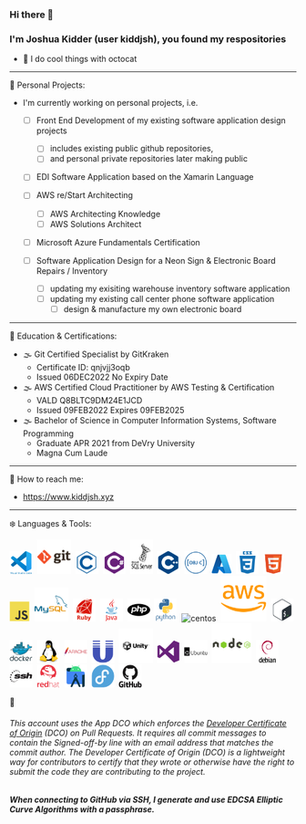 ### Hi there 👋
### I'm Joshua Kidder (user kiddjsh), you found my respositories

- 👾 I do cool things with octocat

---

🍂 Personal Projects: 

- I'm currently working on personal projects, i.e.
     
     - [ ] Front End Development of my existing software application design projects
          - [ ] includes existing public github repositories,
          - [ ] and personal private repositories later making public

     - [ ] EDI Software Application based on the Xamarin Language
           
     - [ ] AWS re/Start Architecting
          - [ ] AWS Architecting Knowledge 
          - [ ] AWS Solutions Architect
     - [ ] Microsoft Azure Fundamentals Certification

     - [ ] Software Application Design for a Neon Sign & Electronic Board Repairs / Inventory
          - [ ] updating my exisiting warehouse inventory software application
          - [ ] updating my existing call center phone software application 
               - [ ] design & manufacture my own electronic board 

---


📃 Education & Certifications:

- 🌫️ Git Certified Specialist by GitKraken
     - Certificate ID: qnjvjj3oqb
     - Issued 06DEC2022 No Expiry Date 
- 🌫️ AWS Certified Cloud Practitioner by AWS Testing & Certification
     - VALD Q8BLTC9DM24E1JCD
     - Issued 09FEB2022 Expires 09FEB2025 
- 🌫️ Bachelor of Science in Computer Information Systems, Software Programming
     - Graduate APR 2021 from DeVry University
     - Magna Cum Laude 
     

---

💬 How to reach me:
- https://www.kiddjsh.xyz 
    
---


❄️ Languages & Tools:
<div>
  <img src="https://github.com/devicons/devicon/blob/master/icons/vscode/vscode-original-wordmark.svg" title="VS Code" alt="VS Code" width="40" height="40"/>&nbsp;     
  <img src="https://github.com/devicons/devicon/blob/master/icons/git/git-original-wordmark.svg" title="Git" **alt="Git" width="60" height="60"/>&nbsp;     
  <img src="https://github.com/devicons/devicon/blob/master/icons/c/c-line.svg" title="C" alt="C" width="40" height="40"/>&nbsp;
  <img src="https://github.com/devicons/devicon/blob/master/icons/csharp/csharp-plain.svg" title="C#" alt="C#" width="40" height="40"/>&nbsp;
  <img src="https://github.com/devicons/devicon/blob/master/icons/microsoftsqlserver/microsoftsqlserver-plain-wordmark.svg" title="SQL" alt="SQL" width="40" height="60"/>&nbsp;
  <img src="https://github.com/devicons/devicon/blob/master/icons/cplusplus/cplusplus-plain.svg" title="C++" alt="C++" width="40" height="40"/>&nbsp;     
  <img src="https://github.com/devicons/devicon/blob/master/icons/objectivec/objectivec-plain.svg" title="Objective C" alt="Objective C" width="40" height="40"/>&nbsp;
  <img src="https://github.com/devicons/devicon/blob/master/icons/azure/azure-original.svg" title="Azure" alt="Azure" width="35" height="35"/>&nbsp;      
  <img src="https://github.com/devicons/devicon/blob/master/icons/css3/css3-plain-wordmark.svg"  title="CSS3" alt="CSS" width="40" height="40"/>&nbsp;
  <img src="https://github.com/devicons/devicon/blob/master/icons/html5/html5-original.svg" title="HTML5" alt="HTML" width="35" height="35"/>&nbsp;
  <img src="https://github.com/devicons/devicon/blob/master/icons/javascript/javascript-original.svg" title="JavaScript" alt="JavaScript" width="35" height="35"/>&nbsp;
  <img src="https://github.com/devicons/devicon/blob/master/icons/mysql/mysql-original-wordmark.svg" title="MySQL"  alt="MySQL" width="60" height="60"/>&nbsp;
  <img src="https://github.com/devicons/devicon/blob/master/icons/ruby/ruby-plain-wordmark.svg" title="Ruby" alt="Ruby" width="40" height="40"/>&nbsp;       
  <img src="https://github.com/devicons/devicon/blob/master/icons/java/java-original-wordmark.svg" title="Java" alt="Java" width="40" height="40"/>&nbsp;
  <img src="https://github.com/devicons/devicon/blob/master/icons/php/php-plain.svg" title="php" alt="php" width="40" height="40"/>&nbsp;
  <img src="https://github.com/devicons/devicon/blob/master/icons/python/python-original-wordmark.svg" title="python" alt="python" width="40" height="40"/>&nbsp; 
  <img src="https://github.com/devicons/devicon/tree/master/icons/centos" title="centos" alt="centos" width="40" height="40"/>&nbsp;     
  <img src="https://github.com/devicons/devicon/blob/master/icons/amazonwebservices/amazonwebservices-plain-wordmark.svg" title="AWS" alt="AWS" width="80" height="80"/>&nbsp;     
  <img src="https://github.com/devicons/devicon/blob/master/icons/bash/bash-original.svg" title="bash" alt="bash" width="40" height="40"/>&nbsp;     
  <img src="https://github.com/devicons/devicon/blob/master/icons/docker/docker-original-wordmark.svg" title="docker" alt="docker" width="40" height="40"/>&nbsp; 
  <img src="https://github.com/devicons/devicon/blob/master/icons/linux/linux-original.svg" title="linux" alt="linux" width="40" height="40"/>&nbsp;          
  <img src="https://github.com/devicons/devicon/blob/master/icons/apache/apache-original-wordmark.svg" title="apache" alt="apache" width="40" height="40"/>&nbsp;           
  <img src="https://github.com/devicons/devicon/blob/master/icons/unix/unix-original.svg" title="Unix" alt="Unix" width="40" height="40"/>&nbsp; 
  <img src="https://github.com/devicons/devicon/blob/master/icons/unity/unity-original-wordmark.svg" title="Unity" alt="Unity" width="60" height="60"/>&nbsp;
  <img src="https://github.com/devicons/devicon/blob/master/icons/visualstudio/visualstudio-plain.svg" title="Visual Studio" alt="Visual Studio" width="40" height="40"/>&nbsp;     
  <img src="https://github.com/devicons/devicon/blob/master/icons/ubuntu/ubuntu-plain-wordmark.svg" title="Ubuntu" alt="Ubuntu" width="40" height="40"/>&nbsp; 
  <img src="https://github.com/devicons/devicon/blob/master/icons/nodejs/nodejs-original-wordmark.svg" title="NodeJS" alt="NodeJS" width="70" height="70"/>&nbsp; 
  <img src="https://github.com/devicons/devicon/blob/master/icons/debian/debian-original-wordmark.svg" title="Debian" alt="Debian" width="40" height="40"/>&nbsp;      
  <img src="https://github.com/devicons/devicon/blob/master/icons/ssh/ssh-original-wordmark.svg" title="ssh" alt="ssh" width="40" height="40"/>&nbsp;       
  <img src="https://github.com/devicons/devicon/blob/master/icons/redhat/redhat-plain-wordmark.svg" title="redhat" alt="redhat" width="40" height="40"/>&nbsp;     
  <img src="https://github.com/devicons/devicon/blob/master/icons/androidstudio/androidstudio-original.svg" title="Android Studio" alt="Android Studio" width="40" height="40"/>&nbsp;          
  <img src="https://github.com/devicons/devicon/blob/master/icons/fedora/fedora-plain.svg" title="fedora" alt="fedora" width="40" height="40"/>&nbsp;          
  <img src="https://github.com/devicons/devicon/blob/master/icons/github/github-original-wordmark.svg" title="GitHub" alt="GitHub" width="40" height="40"/>&nbsp;       
</div>



🐐
<!--
**kiddjsh/kiddjsh** is a ✨ _special_ ✨ repository because its `README.md` (this file) appears on your GitHub profile.

Here are some ideas to get you started:

- 🔭 I’m currently working on ...
- 🌱 I’m currently learning ...
- 👯 I’m looking to collaborate on ...
- 🤔 I’m looking for help with ...
- 💬 Ask me about ...
- 📫 How to reach me: ...
- 😄 Pronouns: ...
- ⚡ Fun fact: ...

https://github.com/devicons/devicon/tree/master/icons
-->

###### This account uses the App DCO which enforces the [Developer Certificate of Origin](https://developercertificate.org/) (DCO) on Pull Requests. It requires all commit messages to contain the Signed-off-by line with an email address that matches the commit author. The Developer Certificate of Origin (DCO) is a lightweight way for contributors to certify that they wrote or otherwise have the right to submit the code they are contributing to the project.

##### When connecting to GitHub via SSH, I generate and use EDCSA Elliptic Curve Algorithms with a passphrase. 


